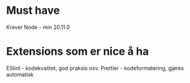 # Must have
Krever Node - min 20.11.0
# Extensions som er nice å ha
ESlint - kodekvalitet, god praksis osv.
Prettier - kodeformatering, gjøres automatisk 